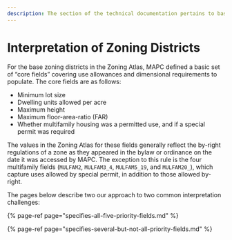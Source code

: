 ```yaml
---
description: The section of the technical documentation pertains to base zoning districts.
---
```


# Interpretation of Zoning Districts

For the base zoning districts in the Zoning Atlas, MAPC defined a basic set of “core fields” covering use allowances and dimensional requirements to populate. The core fields are as follows: 

* Minimum lot size 
* Dwelling units allowed per acre 
* Maximum height 
* Maximum floor-area-ratio \(FAR\)  
* Whether multifamily housing was a permitted use, and if a special permit was required  

The values in the Zoning Atlas for these fields generally reflect the by-right regulations of a zone as they appeared in the bylaw or ordinance on the date it was accessed by MAPC. The exception to this rule is the four multifamily fields \(`MULFAM2`, `MULFAM3_4`, `MULFAM5_19`, and `MULFAM20_`\), which capture uses allowed by special permit, in addition to those allowed by-right. 

The pages below describe two our approach to two common interpretation challenges:

{% page-ref page="specifies-all-five-priority-fields.md" %}

{% page-ref page="specifies-several-but-not-all-priority-fields.md" %}



